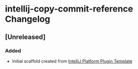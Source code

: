 <!-- Keep a Changelog guide -> https://keepachangelog.com -->

# intellij-copy-commit-reference Changelog

## [Unreleased]
### Added
- Initial scaffold created from [IntelliJ Platform Plugin Template](https://github.com/JetBrains/intellij-platform-plugin-template)

